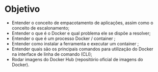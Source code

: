 # Objetivo 
- Entender o conceito de empacotamento de aplicações, assim como o conceito de escalonamento;
- Entender o que é o Docker e qual problema ele se dispõe a resolver;
- Entender o que é um processo Docker / container ;
- Entender como instalar a ferramenta e executar um container ;
- Entender quais são os principais comandos para utilização do Docker na interface de linha de comando (CLI);
- Rodar imagens do Docker Hub (repositório oficial de imagens do Docker).